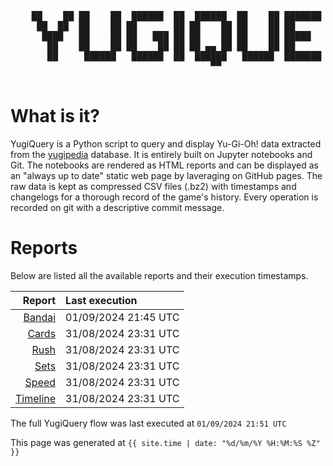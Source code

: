 <div align='center'>
    <pre>
    <br>
    ██    ██ ██    ██  ██████  ██  ██████  ██    ██ ███████ ██████  ██    ██ 
     ██  ██  ██    ██ ██       ██ ██    ██ ██    ██ ██      ██   ██  ██  ██  
      ████   ██    ██ ██   ███ ██ ██    ██ ██    ██ █████   ██████    ████   
       ██    ██    ██ ██    ██ ██ ██ ▄▄ ██ ██    ██ ██      ██   ██    ██    
       ██     ██████   ██████  ██  ██████   ██████  ███████ ██   ██    ██    
                                      ▀▀                                     
    </pre>
</div>

# What is it?

YugiQuery is a Python script to query and display Yu-Gi-Oh! data extracted from the [yugipedia](http://yugipedia.com) database. It is entirely built on Jupyter notebooks and Git. The notebooks are rendered as HTML reports and can be displayed as an "always up to date" static web page by laveraging on GitHub pages. The raw data is kept as compressed CSV files (.bz2) with timestamps and changelogs for a thorough record of the game's history. Every operation is recorded on git with a descriptive commit message. 

# Reports

Below are listed all the available reports and their execution timestamps. 

|                    Report | Last execution       |
| -------------------------:|:-------------------- |
| [Bandai](Bandai.html) | 01/09/2024 21:45 UTC |
| [Cards](Cards.html) | 31/08/2024 23:31 UTC |
| [Rush](Rush.html) | 31/08/2024 23:31 UTC |
| [Sets](Sets.html) | 31/08/2024 23:31 UTC |
| [Speed](Speed.html) | 31/08/2024 23:31 UTC |
| [Timeline](Timeline.html) | 31/08/2024 23:31 UTC |


The full YugiQuery flow was last executed at `01/09/2024 21:51 UTC`

This page was generated at `{{ site.time | date: "%d/%m/%Y %H:%M:%S %Z" }}`

